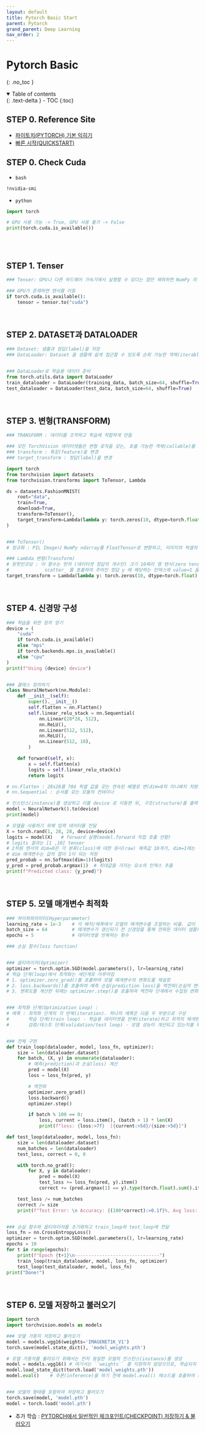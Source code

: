 ```yaml
---
layout: default
title: Pytorch Basic Start
parent: Pytorch
grand_parent: Deep Learning
nav_order: 2
---
```

# Pytorch Basic
{: .no_toc }

<details open markdown="block">
  <summary>
    Table of contents
  </summary>
  {: .text-delta }
- TOC
{:toc}
</details>

<!------------------------------------ STEP ------------------------------------>

## STEP 0. Reference Site

* [파이토치(PYTORCH) 기본 익히기](https://tutorials.pytorch.kr/beginner/basics/intro.html)
* [빠른 시작(QUICKSTART)](https://tutorials.pytorch.kr/beginner/basics/quickstart_tutorial.html)

<!------------------------------------ STEP ------------------------------------>

## STEP 0. Check Cuda

* `bash`

```bash
!nvidia-smi
```



* `python`

```python
import torch

# GPU 사용 가능 -> True, GPU 사용 불가 -> False
print(torch.cuda.is_available())
```



<br>

<!------------------------------------ STEP ------------------------------------>

<br>

## STEP 1. Tenser

```python
### Tenser: GPU나 다른 하드웨어 가속기에서 실행할 수 있다는 점만 제외하면 NumPy 의 ndarray와 유사

### GPU가 존재하면 텐서를 이동
if torch.cuda.is_available():
    tensor = tensor.to("cuda")
```

<!------------------------------------ STEP ------------------------------------>

<br>

## STEP 2. DATASET과 DATALOADER

```python
### Dataset: 샘플과 정답(label)을 저장
### DataLoader: Dataset 을 샘플에 쉽게 접근할 수 있도록 순회 가능한 객체(iterable)로 만듬


### DataLoader로 학습용 데이터 준비
from torch.utils.data import DataLoader
train_dataloader = DataLoader(training_data, batch_size=64, shuffle=True)
test_dataloader = DataLoader(test_data, batch_size=64, shuffle=True)
```

<!------------------------------------ STEP ------------------------------------>

<br>

## STEP 3. 변형(TRANSFORM)

```python
### TRANSFORM : 데이터를 조작하고 학습에 적합하게 만듭

### 모든 TorchVision 데이터셋들은 변형 로직을 갖는, 호출 가능한 객체(callable)를 받는 매개변수 두개를 가짐
### transform : 특징(feature)을 변경
### target_transform : 정답(label)을 변경

import torch
from torchvision import datasets
from torchvision.transforms import ToTensor, Lambda

ds = datasets.FashionMNIST(
    root="data",
    train=True,
    download=True,
    transform=ToTensor(),
    target_transform=Lambda(lambda y: torch.zeros(10, dtype=torch.float).scatter_(0, torch.tensor(y), value=1))
)


### ToTensor() 
# 정규화 : PIL Image나 NumPy ndarray를 FloatTensor로 변환하고, 이미지의 픽셀의 크기(intensity) 값을 [0., 1.] 범위로 비례하여 조정(scale)

### Lambda 변형(Transform) 
# 원핫인코딩 : 이 함수는 먼저 (데이터셋 정답의 개수인) 크기 10짜리 영 텐서(zero tensor)를 만들고, 
#             scatter_ 를 호출하여 주어진 정답 y 에 해당하는 인덱스에 value=1 을 할당
target_transform = Lambda(lambda y: torch.zeros(10, dtype=torch.float).scatter_(dim=0, index=torch.tensor(y), value=1))
```


<!------------------------------------ STEP ------------------------------------>

<br>


## STEP 4. 신경망 구성

```python
### 학습을 위한 장치 얻기
device = (
    "cuda"
    if torch.cuda.is_available()
    else "mps"
    if torch.backends.mps.is_available()
    else "cpu"
)
print(f"Using {device} device")


### 클래스 정의하기
class NeuralNetwork(nn.Module):
    def __init__(self):
        super().__init__()
        self.flatten = nn.Flatten()
        self.linear_relu_stack = nn.Sequential(
            nn.Linear(28*28, 512),
            nn.ReLU(),
            nn.Linear(512, 512),
            nn.ReLU(),
            nn.Linear(512, 10),
        )

    def forward(self, x):
        x = self.flatten(x)
        logits = self.linear_relu_stack(x)
        return logits

# nn.Flatten : 28x28를 784 픽셀 값을 갖는 연속된 배열로 변(dim=0의 미니배치 차원은 유지) ex) 3x28x28 > 3x784
# nn.Sequential : 순서를 갖는 모듈의 컨테이너

# 인스턴스(instance)를 생성하고 이를 device 로 이동한 뒤, 구조(structure)를 출력
model = NeuralNetwork().to(device)
print(model)

# 모델을 사용하기 위해 입력 데이터를 전달
X = torch.rand(1, 28, 28, device=device)
logits = model(X)   # forward 실행(model.forward 직접 호출 안함)
# logits 결과는 [1 ,10] tenser
# 2차원 텐서의 dim=0은 각 분류(class)에 대한 원시(raw) 예측값 10개가, dim=1에는 각 출력의 개별 값들이 해당 
# dim 매개변수는 값의 합이 1이 되는 차원
pred_probab = nn.Softmax(dim=1)(logits) 
y_pred = pred_probab.argmax(1)  # 최대값을 가지는 요소의 인덱스 추출
print(f"Predicted class: {y_pred}")
```

<!------------------------------------ STEP ------------------------------------>

<br>

## STEP 5. 모델 매개변수 최적화

```python
### 하이퍼파라미터(Hyperparameter)
learning_rate = 1e-3    # 각 배치/에폭에서 모델의 매개변수를 조절하는 비율. 값이 작을수록 학습 속도가 느려지고, 값이 크면 학습 중 예측할 수 없는 동작이 발생
batch_size = 64         # 매개변수가 갱신되기 전 신경망을 통해 전파된 데이터 샘플의 수
epochs = 5              # 데이터셋을 반복하는 횟수

### 손실 함수(loss function)


### 옵티마이저(Optimizer)
optimizer = torch.optim.SGD(model.parameters(), lr=learning_rate)
# 학습 단계(loop)에서 최적화는 세단계로 이루어짐
# 1. optimizer.zero_grad()를 호출하여 모델 매개변수의 변화도를 재설정
# 2. loss.backwards()를 호출하여 예측 손실(prediction loss)을 역전파(손실의 변화도를 저장)
# 3. 변화도를 계산한 뒤에는 optimizer.step()을 호출하여 역전파 단계에서 수집된 변화도로 매개변수를 조정


### 최적화 단계(Optimization Loop) : 
# 에폭 : 최적화 단계의 각 반복(iteration). 하나의 에폭은 다음 두 부분으로 구성
#       학습 단계(train loop) - 학습용 데이터셋을 반복(iterate)하고 최적의 매개변수로 수렴
#       검증/테스트 단계(validation/test loop) - 모델 성능이 개선되고 있는지를 확인하기 위해 테스트 데이터셋을 반복(iterate)


### 전체 구현
def train_loop(dataloader, model, loss_fn, optimizer):
    size = len(dataloader.dataset)
    for batch, (X, y) in enumerate(dataloader):
        # 예측(prediction)과 손실(loss) 계산
        pred = model(X)
        loss = loss_fn(pred, y)

        # 역전파
        optimizer.zero_grad()
        loss.backward()
        optimizer.step()

        if batch % 100 == 0:
            loss, current = loss.item(), (batch + 1) * len(X)
            print(f"loss: {loss:>7f}  [{current:>5d}/{size:>5d}]")

def test_loop(dataloader, model, loss_fn):
    size = len(dataloader.dataset)
    num_batches = len(dataloader)
    test_loss, correct = 0, 0

    with torch.no_grad():
        for X, y in dataloader:
            pred = model(X)
            test_loss += loss_fn(pred, y).item()
            correct += (pred.argmax(1) == y).type(torch.float).sum().item()

    test_loss /= num_batches
    correct /= size
    print(f"Test Error: \n Accuracy: {(100*correct):>0.1f}%, Avg loss: {test_loss:>8f} \n")


### 손실 함수와 옵티마이저를 초기화하고 train_loop와 test_loop에 전달
loss_fn = nn.CrossEntropyLoss()
optimizer = torch.optim.SGD(model.parameters(), lr=learning_rate)
epochs = 10
for t in range(epochs):
    print(f"Epoch {t+1}\n-------------------------------")
    train_loop(train_dataloader, model, loss_fn, optimizer)
    test_loop(test_dataloader, model, loss_fn)
print("Done!")
```

<!------------------------------------ STEP ------------------------------------>

<br>

## STEP 6. 모델 저장하고 불러오기

```python
import torch
import torchvision.models as models

### 모델 가중치 저장하고 불러오기
model = models.vgg16(weights='IMAGENET1K_V1')
torch.save(model.state_dict(), 'model_weights.pth')

# 모델 가중치를 불러오기 위해서는 먼저 동일한 모델의 인스턴스(instance)를 생성
model = models.vgg16() # 여기서는 ``weights`` 를 지정하지 않았으므로, 학습되지 않은 모델을 생성합니다.
model.load_state_dict(torch.load('model_weights.pth'))
model.eval()    # 추론(inference)을 하기 전에 model.eval() 메소드를 호출하여 드롭아웃(dropout)과 배치 정규화(batch normalization)를 평가 모드(evaluation mode)로 설정


### 모델의 형태를 포함하여 저장하고 불러오기
torch.save(model, 'model.pth')
model = torch.load('model.pth')
```

* 추가 학습 : [PYTORCH에서 일반적인 체크포인트(CHECKPOINT) 저장하기 & 불러오기](https://tutorials.pytorch.kr/recipes/recipes/saving_and_loading_a_general_checkpoint.html) 
